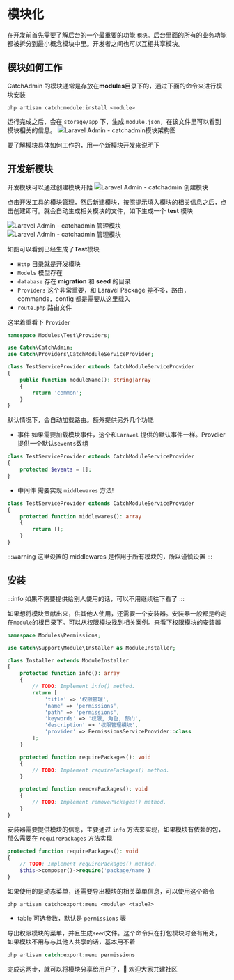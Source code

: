 # 模块化

在开发前首先需要了解后台的一个最重要的功能 `模块`。后台里面的所有的业务功能都被拆分到最小概念模块中里。开发者之间也可以互相共享模块。

## 模块如何工作

CatchAdmin 的模块通常是存放在**modules**目录下的，通过下面的命令来进行模块安装

```shell
php artisan catch:module:install <module>
```

运行完成之后，会在 `storage/app` 下，生成 `module.json`，在该文件里可以看到模块相关的信息。
![Laravel Admin - catchadmin模块架构图](https://z3.ax1x.com/2021/04/26/gSrLz6.png)

要了解模块具体如何工作的，用一个新模块开发来说明下

## 开发新模块

开发模块可以通过创建模块开始
![Laravel Admin - catchadmin 创建模块](https://s1.ax1x.com/2023/01/16/pSlN1y9.md.png)

点击开发工具的模块管理，然后新建模块，按照提示填入模块的相关信息之后，点击创建即可。就会自动生成相关模块的文件，如下生成一个 **test** 模块

![Laravel Admin - catchadmin 管理模块](https://s1.ax1x.com/2023/01/16/pSlN2Y8.md.png)
![Laravel Admin - catchadmin 管理模块](https://s1.ax1x.com/2023/01/16/pSlNv6J.png)

如图可以看到已经生成了**Test**模块

- `Http` 目录就是开发模块
- `Models` 模型存在
- `database` 存在 **migration** 和 **seed** 的目录
- `Providers` 这个非常重要，和 Laravel Package 差不多，路由，commands，config 都是需要从这里载入
- `route.php` 路由文件

这里着重看下 `Provider`

```php
namespace Modules\Test\Providers;

use Catch\CatchAdmin;
use Catch\Providers\CatchModuleServiceProvider;

class TestServiceProvider extends CatchModuleServiceProvider
{
    public function moduleName(): string|array
    {
        return 'common';
    }
}
```

默认情况下，会自动加载路由。额外提供另外几个功能

- 事件 如果需要加载模块事件，这个和`Laravel` 提供的默认事件一样。Provdier 提供一个默认`$events`数组

```php
class TestServiceProvider extends CatchModuleServiceProvider
{
    protected $events = [];
}
```

- 中间件 需要实现 `middlewares` 方法!

```php
class TestServiceProvider extends CatchModuleServiceProvider
{
    protected function middlewares(): array
    {
        return [];
    }
}
```

:::warning
这里设置的 middlewares 是作用于所有模块的，所以谨慎设置
:::

## 安装

:::info
如果不需要提供给别人使用的话，可以不用继续往下看了
:::

如果想将模块贡献出来，供其他人使用，还需要一个安装器。安装器一般都是约定在`module`的根目录下。可以从权限模块找到相关案例。来看下权限模块的安装器

```php
namespace Modules\Permissions;

use Catch\Support\Module\Installer as ModuleInstaller;

class Installer extends ModuleInstaller
{
    protected function info(): array
    {
        // TODO: Implement info() method.
        return [
            'title' => '权限管理',
            'name' => 'permissions',
            'path' => 'permissions',
            'keywords' => '权限, 角色, 部门',
            'description' => '权限管理模块',
            'provider' => PermissionsServiceProvider::class
        ];
    }

    protected function requirePackages(): void
    {
        // TODO: Implement requirePackages() method.
    }

    protected function removePackages(): void
    {
        // TODO: Implement removePackages() method.
    }
}
```

安装器需要提供模块的信息，主要通过 `info` 方法来实现，如果模块有依赖的包，那么需要在 `requirePackages` 方法实现

```php
protected function requirePackages(): void
{
    // TODO: Implement requirePackages() method.
    $this->composer()->require('package/name')
}
```

如果使用的是动态菜单，还需要导出模块的相关菜单信息，可以使用这个命令

```shell
php artisan catch:export:menu <module> <table?>
```

- table 可选参数，默认是 `permissions` 表

导出权限模块的菜单，并且生成`seed`文件。这个命令只在打包模块时会有用处，如果模块不用与与其他人共享的话，基本用不着

```php
php artisan catch:export:menu permissions
```

完成这两步，就可以将模块分享给用户了，👏 欢迎大家共建社区

